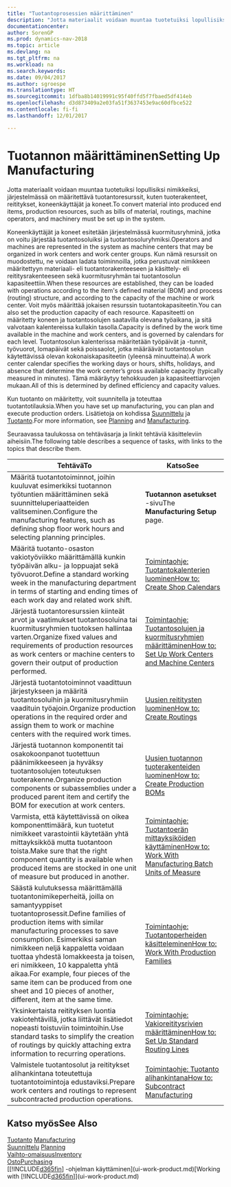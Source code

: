 ```yaml
---
title: "Tuotantoprosessien määrittäminen"
description: "Jotta materiaalit voidaan muuntaa tuotetuiksi lopullisiksi nimikkeiksi, järjestelmässä on määritettävä tuotantoresurssit, kuten tuoterakenteet, reititykset, koneenkäyttäjät ja koneet."
documentationcenter: 
author: SorenGP
ms.prod: dynamics-nav-2018
ms.topic: article
ms.devlang: na
ms.tgt_pltfrm: na
ms.workload: na
ms.search.keywords: 
ms.date: 09/04/2017
ms.author: sgroespe
ms.translationtype: HT
ms.sourcegitcommit: 1dfba8b14019991c95f40ffd5f7fbaed5df414eb
ms.openlocfilehash: d3d873409a2e03fa51f3637453e9ac60dfbce522
ms.contentlocale: fi-fi
ms.lasthandoff: 12/01/2017

---
```

# <a name="setting-up-manufacturing"></a><span data-ttu-id="ebff5-103">Tuotannon määrittäminen</span><span class="sxs-lookup"><span data-stu-id="ebff5-103">Setting Up Manufacturing</span></span>
<span data-ttu-id="ebff5-104">Jotta materiaalit voidaan muuntaa tuotetuiksi lopullisiksi nimikkeiksi, järjestelmässä on määritettävä tuotantoresurssit, kuten tuoterakenteet, reititykset, koneenkäyttäjät ja koneet.</span><span class="sxs-lookup"><span data-stu-id="ebff5-104">To convert material into produced end items, production resources, such as bills of material, routings, machine operators, and machinery must be set up in the system.</span></span>

<span data-ttu-id="ebff5-105">Koneenkäyttäjät ja koneet esitetään järjestelmässä kuormitusryhminä, jotka on voitu järjestää tuotantosoluiksi ja tuotantosoluryhmiksi.</span><span class="sxs-lookup"><span data-stu-id="ebff5-105">Operators and machines are represented in the system as machine centers that may be organized in work centers and work center groups.</span></span> <span data-ttu-id="ebff5-106">Kun nämä resurssit on muodostettu, ne voidaan ladata toiminnoilla, jotka perustuvat nimikkeen määritettyyn materiaali- eli tuotantorakenteeseen ja käsittely- eli reititysrakenteeseen sekä kuormitusryhmän tai tuotantosolun kapasiteettiin.</span><span class="sxs-lookup"><span data-stu-id="ebff5-106">When these resources are established, they can be loaded with operations according to the item's defined material (BOM) and process (routing) structure, and according to the capacity of the machine or work center.</span></span> <span data-ttu-id="ebff5-107">Voit myös määrittää jokaisen resurssin tuotantokapasiteetin.</span><span class="sxs-lookup"><span data-stu-id="ebff5-107">You can also set the production capacity of each resource.</span></span> <span data-ttu-id="ebff5-108">Kapasiteetti on määritetty koneen ja tuotantosolujen saatavilla olevana työaikana, ja sitä valvotaan kalentereissa kullakin tasolla.</span><span class="sxs-lookup"><span data-stu-id="ebff5-108">Capacity is defined by the work time available in the machine and work centers, and is governed by calendars for each level.</span></span> <span data-ttu-id="ebff5-109">Tuotantosolun kalenterissa määritetään työpäivät ja -tunnit, työvuorot, lomapäivät sekä poissaolot, jotka määräävät tuotantosolun käytettävissä olevan kokonaiskapasiteetin (yleensä minuutteina).</span><span class="sxs-lookup"><span data-stu-id="ebff5-109">A work center calendar specifies the working days or hours, shifts, holidays, and absence that determine the work center’s gross available capacity (typically measured in minutes).</span></span> <span data-ttu-id="ebff5-110">Tämä määräytyy tehokkuuden ja kapasiteettiarvojen mukaan.</span><span class="sxs-lookup"><span data-stu-id="ebff5-110">All of this is determined by defined efficiency and capacity values.</span></span>  

<span data-ttu-id="ebff5-111">Kun tuotanto on määritetty, voit suunnitella ja toteuttaa tuotantotilauksia.</span><span class="sxs-lookup"><span data-stu-id="ebff5-111">When you have set up manufacturing, you can plan and execute production orders.</span></span> <span data-ttu-id="ebff5-112">Lisätietoja on kohdissa [Suunnittelu](production-planning.md) ja [Tuotanto](production-manage-manufacturing.md).</span><span class="sxs-lookup"><span data-stu-id="ebff5-112">For more information, see [Planning](production-planning.md) and [Manufacturing](production-manage-manufacturing.md).</span></span>  

 <span data-ttu-id="ebff5-113">Seuraavassa taulukossa on tehtäväsarja ja linkit tehtäviä käsitteleviin aiheisiin.</span><span class="sxs-lookup"><span data-stu-id="ebff5-113">The following table describes a sequence of tasks, with links to the topics that describe them.</span></span>   

|<span data-ttu-id="ebff5-114">**Tehtävä**</span><span class="sxs-lookup"><span data-stu-id="ebff5-114">**To**</span></span>|<span data-ttu-id="ebff5-115">**Katso**</span><span class="sxs-lookup"><span data-stu-id="ebff5-115">**See**</span></span>|  
|------------|-------------|  
|<span data-ttu-id="ebff5-116">Määritä tuotantotoiminnot, joihin kuuluvat esimerkiksi tuotannon työtuntien määrittäminen sekä suunnitteluperiaatteiden valitseminen.</span><span class="sxs-lookup"><span data-stu-id="ebff5-116">Configure the manufacturing features, such as defining shop floor work hours and selecting planning principles.</span></span>|<span data-ttu-id="ebff5-117">**Tuotannon asetukset** -sivu</span><span class="sxs-lookup"><span data-stu-id="ebff5-117">The **Manufacturing Setup** page.</span></span>|  
|<span data-ttu-id="ebff5-118">Määritä tuotanto-osaston vakiotyöviikko määrittämällä kunkin työpäivän alku- ja loppuajat sekä työvuorot.</span><span class="sxs-lookup"><span data-stu-id="ebff5-118">Define a standard working week in the manufacturing department in terms of starting and ending times of each work day and related work shift.</span></span>|[<span data-ttu-id="ebff5-119">Toimintaohje: Tuotantokalenterien luominen</span><span class="sxs-lookup"><span data-stu-id="ebff5-119">How to: Create Shop Calendars</span></span>](production-how-to-create-work-center-calendars.md)|  
|<span data-ttu-id="ebff5-120">Järjestä tuotantoresurssien kiinteät arvot ja vaatimukset tuotantosoluina tai kuormitusryhmien tuotoksen hallintaa varten.</span><span class="sxs-lookup"><span data-stu-id="ebff5-120">Organize fixed values and requirements of production resources as work centers or machine centers to govern their output of production performed.</span></span>|[<span data-ttu-id="ebff5-121">Toimintaohje: Tuotantosolujen ja kuormitusryhmien määrittäminen</span><span class="sxs-lookup"><span data-stu-id="ebff5-121">How to: Set Up Work Centers and Machine Centers</span></span>](production-how-to-set-up-work-and-machine-centers.md)|
|<span data-ttu-id="ebff5-122">Järjestä tuotantotoiminnot vaadittuun järjestykseen ja määritä tuotantosoluihin ja kuormitusryhmiin vaadituin työajoin.</span><span class="sxs-lookup"><span data-stu-id="ebff5-122">Organize production operations in the required order and assign them to work or machine centers with the required work times.</span></span>|[<span data-ttu-id="ebff5-123">Uusien reititysten luominen</span><span class="sxs-lookup"><span data-stu-id="ebff5-123">How to: Create Routings</span></span>](production-how-to-create-routings.md)|
|<span data-ttu-id="ebff5-124">Järjestä tuotannon komponentit tai osakokoonpanot tuotettuun päänimikkeeseen ja hyväksy tuotantosolujen toteutuksen tuoterakenne.</span><span class="sxs-lookup"><span data-stu-id="ebff5-124">Organize production components or subassemblies under a produced parent item and certify the BOM for execution at work centers.</span></span>|[<span data-ttu-id="ebff5-125">Uusien tuotannon tuoterakenteiden luominen</span><span class="sxs-lookup"><span data-stu-id="ebff5-125">How to: Create Production BOMs</span></span>](production-how-to-create-production-boms.md)|
|<span data-ttu-id="ebff5-126">Varmista, että käytettävissä on oikea komponenttimäärä, kun tuotetut nimikkeet varastointii käytetään yhtä mittayksikköä mutta tuotantoon toista.</span><span class="sxs-lookup"><span data-stu-id="ebff5-126">Make sure that the right component quantity is available when produced items are stocked in one unit of measure but produced in another.</span></span>|[<span data-ttu-id="ebff5-127">Toimintaohje: Tuotantoerän mittayksiköiden käyttäminen</span><span class="sxs-lookup"><span data-stu-id="ebff5-127">How to: Work With Manufacturing Batch Units of Measure</span></span>](production-how-to-use-the-manufacturing-batch-unit-of-measure.md)|  
|<span data-ttu-id="ebff5-128">Säästä kulutuksessa määrittämällä tuotantonimikeperheitä, joilla on samantyyppiset tuotantoprosessit.</span><span class="sxs-lookup"><span data-stu-id="ebff5-128">Define families of production items with similar manufacturing processes to save consumption.</span></span> <span data-ttu-id="ebff5-129">Esimerkiksi saman nimikkeen neljä kappaletta voidaan tuottaa yhdestä lomakkeesta ja toisen, eri nimikkeen, 10 kappaletta yhtä aikaa.</span><span class="sxs-lookup"><span data-stu-id="ebff5-129">For example, four pieces of the same item can be produced from one sheet and 10 pieces of another, different, item at the same time.</span></span>|[<span data-ttu-id="ebff5-130">Toimintaohje: Tuotantoperheiden käsitteleminen</span><span class="sxs-lookup"><span data-stu-id="ebff5-130">How to: Work With Production Families</span></span>](production-how-work-family.md)|
|<span data-ttu-id="ebff5-131">Yksinkertaista reitityksen luontia vakiotehtävillä, jotka liittävät lisätiedot nopeasti toistuviin toimintoihin.</span><span class="sxs-lookup"><span data-stu-id="ebff5-131">Use standard tasks to simplify the creation of routings by quickly attaching extra information to recurring operations.</span></span>|[<span data-ttu-id="ebff5-132">Toimintaohje: Vakioreititysrivien määrittäminen</span><span class="sxs-lookup"><span data-stu-id="ebff5-132">How to: Set Up Standard Routing Lines</span></span>](production-how-set-up-standard-routing-lines.md)|  
|<span data-ttu-id="ebff5-133">Valmistele tuotantosolut ja reititykset alihankintana toteutettuja tuotantotoimintoja edustaviksi.</span><span class="sxs-lookup"><span data-stu-id="ebff5-133">Prepare work centers and routings to represent subcontracted production operations.</span></span>|[<span data-ttu-id="ebff5-134">Toimintaohje: Tuotanto alihankintana</span><span class="sxs-lookup"><span data-stu-id="ebff5-134">How to: Subcontract Manufacturing</span></span>](production-how-to-subcontract-manufacturing.md)|  

## <a name="see-also"></a><span data-ttu-id="ebff5-135">Katso myös</span><span class="sxs-lookup"><span data-stu-id="ebff5-135">See Also</span></span>
<span data-ttu-id="ebff5-136">[Tuotanto](production-manage-manufacturing.md)  </span><span class="sxs-lookup"><span data-stu-id="ebff5-136">[Manufacturing](production-manage-manufacturing.md)  </span></span>  
<span data-ttu-id="ebff5-137">[Suunnittelu](production-planning.md) </span><span class="sxs-lookup"><span data-stu-id="ebff5-137">[Planning](production-planning.md) </span></span>  
[<span data-ttu-id="ebff5-138">Vaihto-omaisuus</span><span class="sxs-lookup"><span data-stu-id="ebff5-138">Inventory</span></span>](inventory-manage-inventory.md)  
[<span data-ttu-id="ebff5-139">Osto</span><span class="sxs-lookup"><span data-stu-id="ebff5-139">Purchasing</span></span>](purchasing-manage-purchasing.md)  
<span data-ttu-id="ebff5-140">[[!INCLUDE[d365fin](includes/d365fin_md.md)] -ohjelman käyttäminen](ui-work-product.md)</span><span class="sxs-lookup"><span data-stu-id="ebff5-140">[Working with [!INCLUDE[d365fin](includes/d365fin_md.md)]](ui-work-product.md)</span></span>

